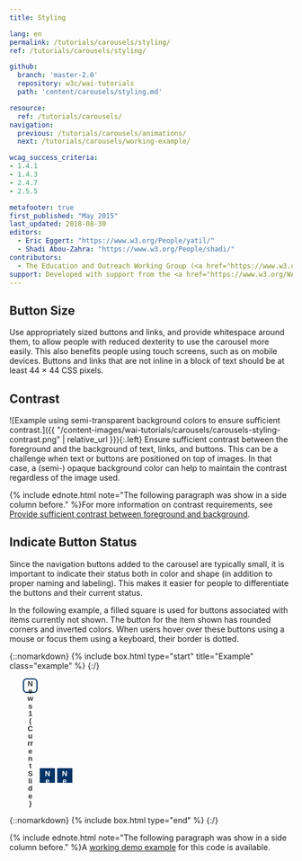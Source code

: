 ```yaml
---
title: Styling

lang: en
permalink: /tutorials/carousels/styling/
ref: /tutorials/carousels/styling/

github:
  branch: 'master-2.0'
  repository: w3c/wai-tutorials
  path: 'content/carousels/styling.md'

resource:
  ref: /tutorials/carousels/
navigation:
  previous: /tutorials/carousels/animations/
  next: /tutorials/carousels/working-example/

wcag_success_criteria:
- 1.4.1
- 1.4.3
- 2.4.7
- 2.5.5

metafooter: true
first_published: "May 2015"
last_updated: 2018-08-30
editors:
  - Eric Eggert: "https://www.w3.org/People/yatil/"
  - Shadi Abou-Zahra: "https://www.w3.org/People/shadi/"
contributors:
  - The Education and Outreach Working Group (<a href="https://www.w3.org/WAI/EO/">EOWG</a>)
support: Developed with support from the <a href="https://www.w3.org/WAI/ACT/">WAI-ACT project</a>, co-funded by the <strong>European Commission <abbr title="Information Society Technologies">IST</abbr> Programme</strong>.
---
```


## Button Size

Use appropriately sized buttons and links, and provide whitespace around them, to allow people with reduced dexterity to use the carousel more easily. This also benefits people using touch screens, such as on mobile devices. Buttons and links that are not inline in a block of text should be at least 44 × 44 CSS pixels.

## Contrast

![Example using semi-transparent background colors to ensure sufficient contrast.]({{ "/content-images/wai-tutorials/carousels/carousels-styling-contrast.png" | relative_url }}){:.left} Ensure sufficient contrast between the foreground and the background of text, links, and buttons. This can be a challenge when text or buttons are positioned on top of images. In that case, a (semi-) opaque background color can help to maintain the contrast regardless of the image used.


{% include ednote.html note="The following paragraph was show in a side column before." %}For more information on contrast requirements, see [Provide sufficient contrast between foreground and background](https://www.w3.org/WAI/gettingstarted/tips/designing.html#provide-sufficient-contrast-between-foreground-and-background).

## Indicate Button Status

Since the navigation buttons added to the carousel are typically small, it is important to indicate their status both in color and shape (in addition to proper naming and labeling). This makes it easier for people to differentiate the buttons and their current status.

In the following example, a filled square is used for buttons associated with items currently not shown. The button for the item shown has rounded corners and inverted colors. When users hover over these buttons using a mouse or focus them using a keyboard, their border is dotted.

{::nomarkdown}
{% include box.html type="start" title="Example" class="example" %}
{:/}

<style>
.slidenav li {
  display: inline-block;
}
.slidenav button {
  border: 2px solid #036;
  background-color: #036;
  line-height: 1em;
  height: 2em;
  width: 2em;
  font-weight: bold;
  color: #fff;
}

.slidenav button.current {
  border-radius: .5em;
  background-color: #fff;
  color: #333;
}

.slidenav button:hover,
.slidenav button:focus {
  border: 2px dotted #fff;
}

.slidenav button.current:hover,
.slidenav button.current:focus {
  border: 2px dotted #036;
}
</style>

<ul class="slidenav as-sample">
  <li>
    <button class="current" data-slide="0" type="button">
      <span class="visuallyhidden">News</span> 1
      <span class="visuallyhidden">(Current Slide)</span>
    </button>
  </li>
  <li>
    <button data-slide="1" type="button">
      <span class="visuallyhidden">News</span> 2
    </button>
  </li>
  <li>
    <button data-slide="2" type="button">
      <span class="visuallyhidden">News</span> 3
    </button>
  </li>
</ul>

<style>
  .slidenav.as-sample {
    position: static;
  }
</style>

{::nomarkdown}
{% include box.html type="end" %}
{:/}

{% include ednote.html note="The following paragraph was show in a side column before." %}A [working demo example](/tutorials/carousels/working-example/) for this code is available.
